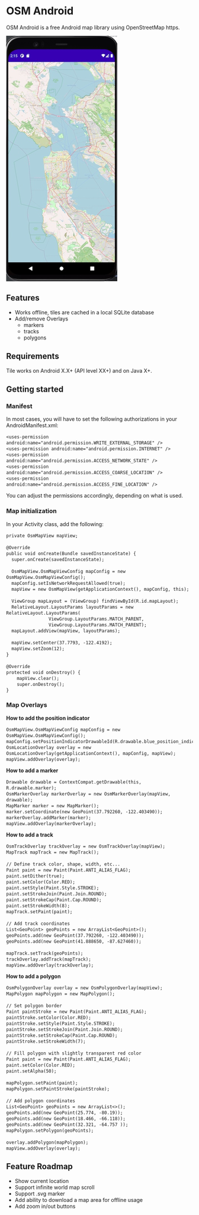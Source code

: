 # OSM Android

OSM Android is a free Android map library using OpenStreetMap https.

![alt text](https://github.com/benoitongit/osm-android/blob/main/map_screenshot.jpg?raw=true)

## Features

* Works offline, tiles are cached in a local SQLite database
* Add/remove Overlays
  * markers
  * tracks
  * polygons

## Requirements

Tile works on Android X.X+ (API level XX+) and on Java X+.

## Getting started

### Manifest

In most cases, you will have to set the following authorizations in your AndroidManifest.xml:

```
<uses-permission android:name="android.permission.WRITE_EXTERNAL_STORAGE" />
<uses-permission android:name="android.permission.INTERNET" />
<uses-permission android:name="android.permission.ACCESS_NETWORK_STATE" />
<uses-permission android:name="android.permission.ACCESS_COARSE_LOCATION" />
<uses-permission android:name="android.permission.ACCESS_FINE_LOCATION" />
```
You can adjust the permissions accordingly, depending on what is used.


### Map initialization

In your Activity class, add the following:
```
private OsmMapView mapView;

@Override
public void onCreate(Bundle savedInstanceState) {
  super.onCreate(savedInstanceState);

  OsmMapView.OsmMapViewConfig mapConfig = new OsmMapView.OsmMapViewConfig();
  mapConfig.setIsNetworkRequestAllowed(true);
  mapView = new OsmMapView(getApplicationContext(), mapConfig, this);

  ViewGroup mapLayout = (ViewGroup) findViewById(R.id.mapLayout);
  RelativeLayout.LayoutParams layoutParams = new RelativeLayout.LayoutParams(
				ViewGroup.LayoutParams.MATCH_PARENT,
				ViewGroup.LayoutParams.MATCH_PARENT);
  mapLayout.addView(mapView, layoutParams);

  mapView.setCenter(37.7793, -122.4192);
  mapView.setZoom(12); 
}

@Override
protected void onDestroy() {
    mapView.clear();
    super.onDestroy();
}
```

### Map Overlays

**How to add the position indicator**
```
OsmMapView.OsmMapViewConfig mapConfig = new OsmMapView.OsmMapViewConfig();
mapConfig.setPositionIndicatorDrawableId(R.drawable.blue_position_indicator);
OsmLocationOverlay overlay = new OsmLocationOverlay(getApplicationContext(), mapConfig, mapView);
mapView.addOverlay(overlay);
```

**How to add a marker**

```
Drawable drawable = ContextCompat.getDrawable(this, R.drawable.marker);
OsmMarkerOverlay markerOverlay = new OsmMarkerOverlay(mapView, drawable);
MapMarker marker = new MapMarker();
marker.setCoordinate(new GeoPoint(37.792260, -122.403490));
markerOverlay.addMarker(marker);
mapView.addOverlay(markerOverlay);
```

**How to add a track**

```
OsmTrackOverlay trackOverlay = new OsmTrackOverlay(mapView);
MapTrack mapTrack = new MapTrack();

// Define track color, shape, width, etc...
Paint paint = new Paint(Paint.ANTI_ALIAS_FLAG);
paint.setDither(true);
paint.setColor(Color.RED);
paint.setStyle(Paint.Style.STROKE);
paint.setStrokeJoin(Paint.Join.ROUND);
paint.setStrokeCap(Paint.Cap.ROUND);
paint.setStrokeWidth(8);
mapTrack.setPaint(paint);

// Add track coordinates
List<GeoPoint> geoPoints = new ArrayList<GeoPoint>();
geoPoints.add(new GeoPoint(37.792260, -122.403490));
geoPoints.add(new GeoPoint(41.888650, -87.627460));

mapTrack.setTrack(geoPoints); 
trackOverlay.addTrack(mapTrack);
mapView.addOverlay(trackOverlay);
```

**How to add a polygon**

```
OsmPolygonOverlay overlay = new OsmPolygonOverlay(mapView);
MapPolygon mapPolygon = new MapPolygon();

// Set polygon border
Paint paintStroke = new Paint(Paint.ANTI_ALIAS_FLAG);
paintStroke.setColor(Color.RED);
paintStroke.setStyle(Paint.Style.STROKE);
paintStroke.setStrokeJoin(Paint.Join.ROUND);
paintStroke.setStrokeCap(Paint.Cap.ROUND);
paintStroke.setStrokeWidth(7);

// Fill polygon with slightly transparent red color
Paint paint = new Paint(Paint.ANTI_ALIAS_FLAG);
paint.setColor(Color.RED);
paint.setAlpha(50);

mapPolygon.setPaint(paint);
mapPolygon.setPaintStroke(paintStroke);

// Add polygon coordinates
List<GeoPoint> geoPoints = new ArrayList<>();
geoPoints.add(new GeoPoint(25.774, -80.19));
geoPoints.add(new GeoPoint(18.466, -66.118));
geoPoints.add(new GeoPoint(32.321, -64.757 ));
mapPolygon.setPolygon(geoPoints);

overlay.addPolygon(mapPolygon);
mapView.addOverlay(overlay);
```

## Feature Roadmap
* Show current location
* Support infinite world map scroll
* Support .svg marker
* Add ability to download a map area for offline usage
* Add zoom in/out buttons
